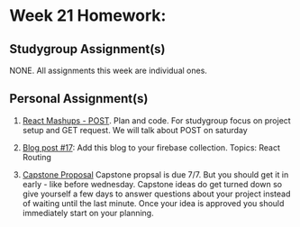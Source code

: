 # Week 21 Homework:


## Studygroup Assignment(s)
NONE.  All assignments this week are individual ones.


## Personal Assignment(s)
1. [React Mashups - POST](https://github.com/nss-nightclass-projects/react-mashups).  Plan and code.  For studygroup focus on project setup and GET request.  We will talk about POST on saturday

2. [Blog post #17](https://github.com/nss-nightclass-projects/homework/blob/master/blog.md):  Add this blog to your firebase collection.  Topics: React Routing
3. [Capstone Proposal](https://github.com/nss-nightclass-projects/capstone-central/blob/master/02_initial-proposal.md) Capstone propsal is due 7/7.  But you should get it in early - like before wednesday.  Capstone ideas do get turned down so give yourself a few days to answer questions about your project instead of waiting until the last minute.  Once your idea is approved you should immediately start on your planning.
